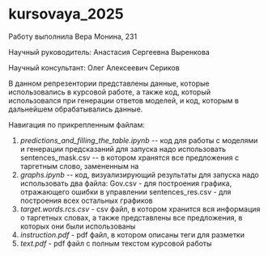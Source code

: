 # kursovaya_2025
Работу выполнила Вера Монина, 231

Научный руководитель: Анастасия Сергеевна Выренкова

Научный консультант: Олег Алексеевич Сериков


В данном репрезентории представлены данные, которые использовались в курсовой работе, а также код, который использовался при генерации ответов моделей, и код, которым в дальнейшем обрабатывались данные. 

Навигация по прикрепленным файлам: 
1) *predictions_and_filling_the_table.ipynb* -- код для работы с моделями и генерации предсказаний
   для запуска надо использовать sentences_mask.csv -- в котором хранятся все предложения с таргетным слово, замененным на <mask>
2) *graphs.ipynb* -- код, визуализирующий результаты
   для запуска надо использовать два файла:
   Gov.csv - для построения графика, отражающего ошибки в управлении
   sentences_res.csv - для построения всех остальных графиков 
3) *target.words.rcs.csv* - сsv файл, в котором хранится вся информация о таргетных словах, а также представлены все предложения, в которых они были использованы
4) *instruction.pdf* - pdf файл, в котором описаны теги для разметки
5) *text.pdf* - pdf файл с полным текстом курсовой работы
